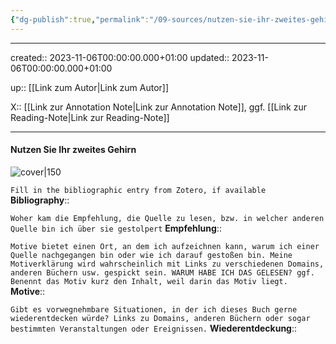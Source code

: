 ```yaml
---
{"dg-publish":true,"permalink":"/09-sources/nutzen-sie-ihr-zweites-gehirn/","tags":["class/sourceNote"],"created":"2023-11-06T08:24:48.607+01:00","updated":"2023-11-06T08:25:16.790+01:00"}
---
```


--- 
created:: 2023-11-06T00:00:00.000+01:00
updated:: 2023-11-06T00:00:00.000+01:00

up:: [[Link zum Autor\|Link zum Autor]]

X:: [[Link zur Annotation Note\|Link zur Annotation Note]], ggf. [[Link zur Reading-Note\|Link zur Reading-Note]]

---
#### Nutzen Sie Ihr zweites Gehirn

![cover|150](http://books.google.com/books/content?id=mqiZEAAAQBAJ&printsec=frontcover&img=1&zoom=1&edge=curl&source=gbs_api)

`Fill in the bibliographic entry from Zotero, if available`
**Bibliography**::  

`Woher kam die Empfehlung, die Quelle zu lesen, bzw. in welcher anderen Quelle bin ich über sie gestolpert`
**Empfehlung**::

`Motive bietet einen Ort, an dem ich aufzeichnen kann, warum ich einer Quelle nachgegangen bin oder wie ich darauf gestoßen bin. Meine Motiverklärung wird wahrscheinlich mit Links zu verschiedenen Domains, anderen Büchern usw. gespickt sein. WARUM HABE ICH DAS GELESEN? ggf. Benennt das Motiv kurz den Inhalt, weil darin das Motiv liegt.`
**Motive**:: 

`Gibt es vorwegnehmbare Situationen, in der ich dieses Buch gerne wiederentdecken würde? Links zu Domains, anderen Büchern oder sogar bestimmten Veranstaltungen oder Ereignissen.`
**Wiederentdeckung**::